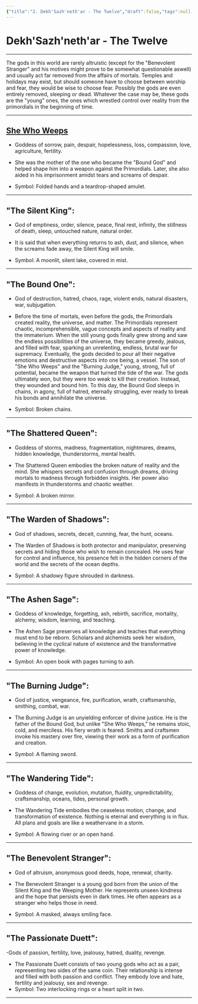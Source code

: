 ```yaml
---
{"title":"2. Dekh'Sazh'neth'ar - The Twelve","draft":false,"tags":null,"publish":true,"path":"3. Gods & Religion/2. Major Gods & Interpretations/3. The Twelve/1. Dekh'Sazh'neth'ar - The Twelve.md","permalink":"/3-gods-and-religion/2-major-gods-and-interpretations/3-the-twelve/1-dekh-sazh-neth-ar-the-twelve/","PassFrontmatter":true}
---
```


# Dekh'Sazh'neth'ar - The Twelve
---

The gods in this world are rarely altruistic (except for the "Benevolent Stranger" and his motives might prove to be somewhat questionable aswell) and usually act far removed from the affairs of mortals. Temples and holidays may exist, but should someone have to choose between worship and fear, they would be wise to choose fear. Possibly the gods are even entirely removed, sleeping or dead. 
Whatever the case may be, these gods are the "young" ones, the ones which wrestled control over reality from the primordials in the beginning of time.

---
## [She Who Weeps](2.%20She%20Who%20Weeps.md)

- Goddess of sorrow, pain, despair, hopelessness, loss, compassion, love, agriculture, fertility.

- She was the mother of the one who became the "Bound God" and helped shape him into a weapon against the Primordials. Later, she also aided in his imprisonment amidst tears and screams of despair.
- Symbol: Folded hands and a teardrop-shaped amulet.

---
## "The Silent King":

- God of emptiness, order, silence, peace, final rest, infinity, the stillness of death, sleep, untouched nature, natural order.

- It is said that when everything returns to ash, dust, and silence, when the screams fade away, the Silent King will smile.
- Symbol: A moonlit, silent lake, covered in mist.

---
## "The Bound One":

- God of destruction, hatred, chaos, rage, violent ends, natural disasters, war, subjugation.

- Before the time of mortals, even before the gods, the Primordials created reality, the universe, and matter. The Primordials represent chaotic, incomprehensible, vague concepts and aspects of reality and the immaterium. When the still young gods finally grew strong and saw the endless possibilities of the universe, they became greedy, jealous, and filled with fear, sparking an unrelenting, endless, brutal war for supremacy. Eventually, the gods decided to pour all their negative emotions and destructive aspects into one being, a vessel. The son of "She Who Weeps" and the "Burning Judge," young, strong, full of potential, became the weapon that turned the tide of the war. The gods ultimately won, but they were too weak to kill their creation. Instead, they wounded and bound him. To this day, the Bound God sleeps in chains, in agony, full of hatred, eternally struggling, ever ready to break his bonds and annihilate the universe.
- Symbol: Broken chains.

---
## "The Shattered Queen":

- Goddess of storms, madness, fragmentation, nightmares, dreams, hidden knowledge, thunderstorms, mental health.

- The Shattered Queen embodies the broken nature of reality and the mind. She whispers secrets and confusion through dreams, driving mortals to madness through forbidden insights. Her power also manifests in thunderstorms and chaotic weather.
- Symbol: A broken mirror.

---
## "The Warden of Shadows":

- God of shadows, secrets, deceit, cunning, fear, the hunt, oceans.

- The Warden of Shadows is both protector and manipulator, preserving secrets and hiding those who wish to remain concealed. He uses fear for control and influence, his presence felt in the hidden corners of the world and the secrets of the ocean depths.
- Symbol: A shadowy figure shrouded in darkness.

---
## "The Ashen Sage":

- Goddess of knowledge, forgetting, ash, rebirth, sacrifice, mortality, alchemy, wisdom, learning, and teaching.

- The Ashen Sage preserves all knowledge and teaches that everything must end to be reborn. Scholars and alchemists seek her wisdom, believing in the cyclical nature of existence and the transformative power of knowledge.
- Symbol: An open book with pages turning to ash.

---
## "The Burning Judge":

- God of justice, vengeance, fire, purification, wrath, craftsmanship, smithing, combat, war.

- The Burning Judge is an unyielding enforcer of divine justice. He is the father of the Bound God, but unlike "She Who Weeps," he remains stoic, cold, and merciless. His fiery wrath is feared. Smiths and craftsmen invoke his mastery over fire, viewing their work as a form of purification and creation.
- Symbol: A flaming sword.

---
## "The Wandering Tide":
- Goddess of change, evolution, mutation, fluidity, unpredictability, craftsmanship, oceans, tides, personal growth.

- The Wandering Tide embodies the ceaseless motion, change, and transformation of existence. Nothing is eternal and everything is in flux. All plans and goals are like a weathervane in a storm.
- Symbol: A flowing river or an open hand.

---
## "The Benevolent Stranger":
- God of altruism, anonymous good deeds, hope, renewal, charity.

- The Benevolent Stranger is a young god born from the union of the Silent King and the Weeping Mother. He represents unseen kindness and the hope that persists even in dark times. He often appears as a stranger who helps those in need.
- Symbol: A masked, always smiling face.

---
## "The Passionate Duett":
-Gods of passion, fertility, love, jealousy, hatred, duality, revenge.

- The Passionate Duett consists of two young gods who act as a pair, representing two sides of the same coin. Their relationship is intense and filled with both passion and conflict. They embody love and hate, fertility and jealousy, sex and revenge.
- Symbol: Two interlocking rings or a heart split in two.

---